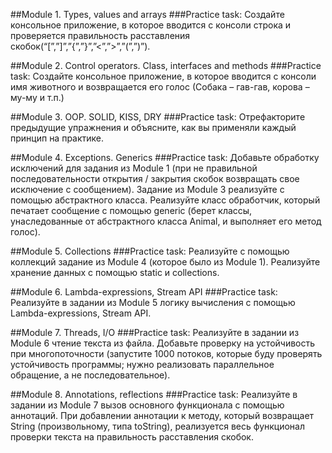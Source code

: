 ##Module 1. Types, values and arrays
###Practice task:
Создайте консольное приложение, в которое вводится с консоли строка и проверяется правильность расставления скобок(“[”,”]”,”{”,”}”,”<”,”>”,”(”,”)”).

##Module 2. Control operators. Class, interfaces and methods
###Practice task:
Создайте консольное приложение, в которое вводится с консоли имя животного и возвращается его голос (Собака – гав-гав, корова – му-му и т.п.)

##Module 3. OOP. SOLID, KISS, DRY
###Practice task:
Отрефакторите предыдущие упражнения и объясните, как вы применяли каждый принцип на практике. 

##Module 4. Exceptions. Generics
###Practice task:
Добавьте обработку исключений для задания из Module 1 (при не правильной последовательности открытия / закрытия скобок возвращать свое исключение с сообщением). Задание из Module 3 реализуйте с помощью абстрактного класса. Реализуйте класс обработчик, который печатает сообщение с помощью generic (берет классы, унаследованные от абстрактного класса Animal, и выполняет его метод голос). 

##Module 5. Collections
###Practice task:
Реализуйте с помощью коллекций задание из Module 4 (которое было из Module 1). Реализуйте хранение данных с помощью static и collections. 

##Module 6. Lambda-expressions, Stream API 
###Practice task:
Реализуйте в задании из Module 5 логику вычисления с помощью Lambda-expressions, Stream API. 

##Module 7. Threads,  I/O
###Practice task:
Реализуйте в задании из Module 6 чтение текста из файла. Добавьте проверку на устойчивость при многопоточности (запустите 1000 потоков, которые буду проверять устойчивость программы; нужно реализовать параллельное обращение, а не последовательное). 

##Module 8. Annotations, reflections
###Practice task:
Реализуйте в задании из Module 7 вызов основного функционала с помощью аннотаций. При добавлении аннотации к методу, который возвращает String (произвольному, типа toString), реализуется весь функционал проверки текста на правильность расставления скобок. 
